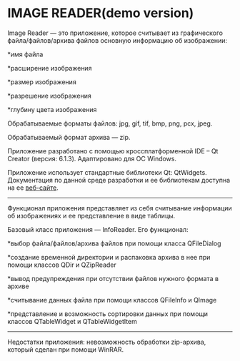 # IMAGE READER(demo version)

Image Reader — это приложение, которое считывает из графического файла/файлов/архива файлов основную информацию об изображении:

*имя файла

*расширение изображения

*размер изображения

*разрешение изображения

*глубину цвета изображения

Обрабатываемые форматы файлов: jpg, gif, tif, bmp, png, pcx, jpeg.

Обрабатываемый формат архива — zip.

Приложение разработано с помощью кроссплатформенной IDE – Qt Creator (версия: 6.1.3). Адаптировано для ОС Windows.

Приложение использует стандартные библиотеки Qt: QtWidgets. Документация по данной среде разработки и ее библиотекам доступна на ее [веб-сайте](https://doc.qt.io).
___
Функционал приложения представляет из себя считывание информации об изображениях и ее представление в виде таблицы.

Базовый класс приложения — InfoReader. Его функционал: 

*выбор файла/файлов/архива файлов при помощи класса QFileDialog

*создание временной директории и распаковка архива в нее при помощи классов QDir и QZipReader

*вывод предупреждения при отсутствии файлов нужного формата в архиве

*считывание данных файла при помощи классов QFileInfo и QImage

*представление и возможность сортировки данных при помощи классов QTableWidget и QTableWidgetItem

___
Недостатки приложения: невозможность обработки zip-архива, который сделан при помощи WinRAR.
